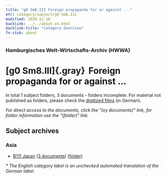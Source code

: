 ```yaml
---
title: "g0 Sm8.III Foreign propaganda for or against ..."
etr: category/subject/g0 Sm8.III
modified: 2020-12-18
backlink: ../../about.en.html
backlink-title: "Category Overview"
fn-stub: about
---
```


### Hamburgisches Welt-Wirtschafts-Archiv (HWWA)
# [g0 Sm8.III]{.gray}&#8201; Foreign propaganda for or against ...&#160; 





In total 1 subject folders, 3 documents - folders incomplete.
For material not published as folders, please check the [digitized films](/film/h1_sh) (in German).

_For direct access to the documents, click the "(xy documents)" link, for folder information use the "(folder)" link._

## Subject archives



### Asia

- [B111 Japan](../../../geo/about.en.html#B111) (<a href="https://dfg-viewer.de/show/?tx_dlf[id]=https://pm20.zbw.eu/mets/sh/1412xx/141272/2209xx/220906/public.mets.en.xml" target="_blank">3 documents</a>) ([folder](http://purl.org/pressemappe20/folder/sh/141272,220906))


_* The English category label is an unchecked automated translation of the German label._

